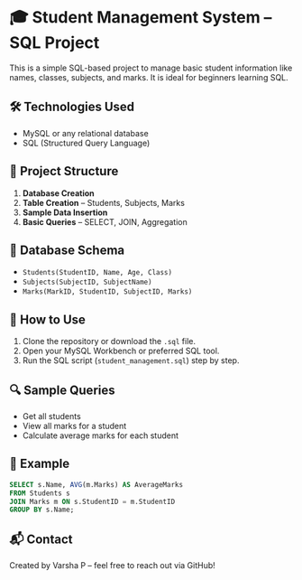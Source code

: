 # 🎓 Student Management System – SQL Project

This is a simple SQL-based project to manage basic student information like names, classes, subjects, and marks. It is ideal for beginners learning SQL.

## 🛠️ Technologies Used

- MySQL or any relational database
- SQL (Structured Query Language)

## 📂 Project Structure

1. **Database Creation**
2. **Table Creation** – Students, Subjects, Marks
3. **Sample Data Insertion**
4. **Basic Queries** – SELECT, JOIN, Aggregation

## 🧱 Database Schema

- `Students(StudentID, Name, Age, Class)`
- `Subjects(SubjectID, SubjectName)`
- `Marks(MarkID, StudentID, SubjectID, Marks)`

## 💾 How to Use

1. Clone the repository or download the `.sql` file.
2. Open your MySQL Workbench or preferred SQL tool.
3. Run the SQL script (`student_management.sql`) step by step.

## 🔍 Sample Queries

- Get all students
- View all marks for a student
- Calculate average marks for each student

## 📌 Example

```sql
SELECT s.Name, AVG(m.Marks) AS AverageMarks
FROM Students s
JOIN Marks m ON s.StudentID = m.StudentID
GROUP BY s.Name;
```

## 📬 Contact

Created by Varsha P – feel free to reach out via GitHub!

